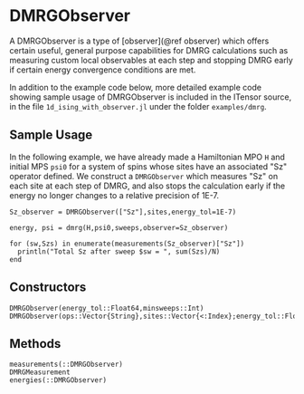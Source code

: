# DMRGObserver

A DMRGObserver is a type of [observer](@ref observer) which
offers certain useful, general purpose capabilities 
for DMRG calculations such as measuring custom 
local observables at each step and stopping DMRG
early if certain energy convergence conditions are met.

In addition to the example code below, more detailed 
example code showing sample usage of DMRGObserver is included
in the ITensor source, in the file `1d_ising_with_observer.jl`
under the folder `examples/dmrg`.

## Sample Usage

In the following example, we have already made a Hamiltonian MPO `H`
and initial MPS `psi0` for a system of spins whose sites
have an associated "Sz" operator defined. We construct a 
`DMRGObserver` which measures "Sz" on each site at each
step of DMRG, and also stops the calculation early if
the energy no longer changes to a relative precision of 1E-7.

```
Sz_observer = DMRGObserver(["Sz"],sites,energy_tol=1E-7)

energy, psi = dmrg(H,psi0,sweeps,observer=Sz_observer)

for (sw,Szs) in enumerate(measurements(Sz_observer)["Sz"])
  println("Total Sz after sweep $sw = ", sum(Szs)/N)
end
```


## Constructors

```@docs
DMRGObserver(energy_tol::Float64,minsweeps::Int)
DMRGObserver(ops::Vector{String},sites::Vector{<:Index};energy_tol::Float64,minsweeps::Int)
```

## Methods

```@docs
measurements(::DMRGObserver)
DMRGMeasurement
energies(::DMRGObserver)
```

